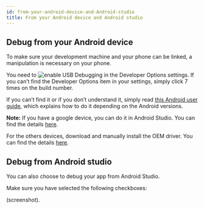 ```yaml
---
id: from-your-android-device-and-Android-studio
title: From your Android device and Android studio
---
```


## Debug from your Android device

To make sure your development machine and your phone can be linked, a manipulation is necessary on your phone. 

You need to ![enable **USB Debugging**](https://developer.android.com/studio/debug/dev-options#enable) in the Developer Options settings. If you can’t find the Developer Options item in your settings, simply click 7 times on the build number.

If you can’t find it or if you don’t understand it, simply read [this Android user guide](https://developer.android.com/studio/debug/dev-options), which explains how to do it depending on the Android versions.

**Note:** If you have a google device, you can do it in Android Studio. You can find the details [here](https://developer.android.com/studio/run/win-usb).

For the others devices, download and manually install the OEM driver. You can find the details [here](https://developer.android.com/studio/run/oem-usb). 

## Debug from Android studio

You can also choose to debug your app from Android Studio.

Make sure you have selected the following checkboxes:

(screenshot).
